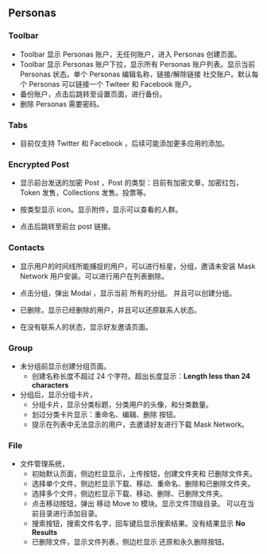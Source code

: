 ## Personas



### Toolbar

- Toolbar 显示 Personas 账户，无任何账户，进入 Personas 创建页面。
- Toolbar 显示 Personas 账户下拉，显示所有 Personas 账户列表。显示当前 Personas 状态。单个 Personas 编辑名称，链接/解除链接 社交账户。默认每个 Personas 可以链接一个 Twiteer 和 Facebook 账户。
- 备份账户，点击后跳转至设置页面，进行备份。
- 删除 Personas 需要密码。

### Tabs

- 目前仅支持 Twitter 和 Facebook ，后续可能添加更多应用的添加。

### Encrypted Post 

- 显示前台发送的加密 Post ，Post 的类型：目前有加密文章，加密红包，Token 发售，Collections 发售。投票等。

- 按类型显示 icon。显示附件，显示可以查看的人群。

- 点击后跳转至前台 post 链接。

  

### Contacts

- 显示用户的时间线所能捕捉的用户，可以进行标星，分组，邀请未安装 Mask Network 用户安装。可以进行用户在列表删除。

- 点击分组，弹出 Modal ，显示当前 所有的分组。 并且可以创建分组。

- 已删除，显示已经删除的用户，并且可以还原联系人状态。

- 在没有联系人的状态，显示好友邀请页面。

  

### Group

- 未分组前显示创建分组页面。
  - 创建名称长度不超过 24 个字符。超出长度显示：**Length less than 24 characters**
- 分组后，显示分组卡片，
  - 分组卡片，显示分类标题，分类用户的头像，和分类数量。
  - 划过分类卡片显示：重命名、编辑、删除 按钮。
  - 提示在列表中无法显示的用户，去邀请好友进行下载 Mask Network。

### File

- 文件管理系统，
  - 初始默认页面，侧边栏显显示，上传按钮，创建文件夹和 已删除文件夹。
  - 选择单个文件，侧边栏显示下载、移动、重命名、删除和已删除文件夹。
  - 选择多个文件，侧边栏显示下载、移动、删除、已删除文件夹。
  - 点击移动按钮，弹出 移动 Move to 模块。显示文件顶级目录。 可以在当前目录进行添加目录。
  - 搜索按钮，搜索文件名字，回车键后显示搜索结果。没有结果显示 **No Results**
  - 已删除文件，显示文件列表，侧边栏显示 还原和永久删除按钮。

